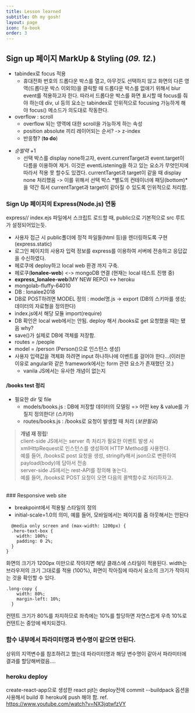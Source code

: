 ```yaml
---
title: Lesson learned
subtitle: Oh my gosh!
layout: page
icon: fa-book
order: 3
---
```



## Sign up 페이지 MarkUp & Styling (*09. 12.*)

- tabindex로 focus 적용
  - 휴대전화 번호의 드롭다운 박스를 열고, 아무것도 선택하지 않고 화면의 다른 영역(드롭다운 박스 이외의)을 클릭할 때 드롭다운 박스를 없애기 위해서 blur event를 적용하고자 한다. 따라서 드롭다운 박스를 화면 표시할 때 focus를 줘야 하는데 div, ul 등의 요소는 tabindex로 인위적으로 focusing 가능하게 해야 focus() 메소드가 의도대로 작동한다.
- overflow : scroll
  - overflow 되는 영역에 대한 scroll을 가능하게 하는 속성
  - position absolute 끼리 레이어되는 순서? -> z-index
  - 반응형? (**to do**)

* *순발력* +1
  * 선택 박스를 display none하고자, event.currentTarget과 event.target이 다름을 이용하여 제거. 이것은 eventListening을 하고 있는 요소가 무엇인지에 따라서 적용 못 할수도 있겠다. currentTarget과 target이 같을 때 display none 처리했음 -> 이를 위해서 선택 박스 *별도의 컨테이너에 패딩(bottom)*을 약간 줘서 currentTarget과 target이 같아질 수 있도록 인위적으로 처리함.

### Sign Up 페이지의 Express(Node.js) 연동

  express// index.ejs 파일에서 스크립트 로드할 때, public으로 기본적으로 src 루트가 설정되어있는듯.
    <script type="text/javascript" src="./signup.js"></script>

- 사용자 접근 시 public폴더에 정적 파일들(html 등)을 렌더링하도록 구현 (express.static)
- 로그인 페이지의 사용자 입력 정보를 express를 이용하여 서버에 전송하고 응답값을 수신하였다.
- 헤로쿠에 deploy하고 local web 환경 까지 구축.
- 헤로쿠(**lonalee-web**) <-> mongoDB 연결 (현재는 local 테스트 진행 중)
- **express_lonalee-web**(MY NEW REPO) <-> heroku
- mongolab-fluffy-64010
- DB : lonalee2018
- DB로 POST하려면 MODEL 정의 : model명.js -> export (DB의 스키마를 생성; 데이터의 자료형을 정의한다)
- index.js에서 해당 모듈 import(require)
- DB 확인은 local web에서는 안됨. deploy 해서 /books로 get 요청했을 때는 됐음 why?
- save()가 실제로 DB에 객체를 저장함.
- routes = /people
- model = /person (Person()으로 인스턴스 생성)
- 사용자 입력값을 객체화 하려면 input 하나하나에 이벤트를 걸어야 한다...(이러한 이유로 angular와 같은 framework에서는 form 관련 요소가 존재했던 것.)
  - vanila JS에서는 유사한 개념이 없는지

#### **/books test 정리**

* 필요한 dir 및 file
  - models/books.js : DB에 저장할 데이터의 모델링 => 어떤 key & value를 가질지 정의한다! (스키마)
  - routes/books.js : /books로 요청이 발생할 때 처리 (*보완필요*)

> **개념 재 정립**!<br>
> client-side JS에서는 server 측 처리가 필요한 이벤트 발생 시 xmlHttpRequest로 인스턴스를 생성하여 HTTP Method를 사용한다. <br>
  > 예를 들어, /books로 post 요청을 생성, stringify해서 json으로 변환하여 payload(body)에 담아서 전송<br>
> server-side JS에서는 rest-API를 정의해 놓는다.<br>
  > 예를 들어, /books로 POST 요청이 오면 다음의 콜백함수로 처리하자고.<br>

<br>
### Responsive web site

- breakpoint에서 적용될 스타일의 정의
- initial-scale=1.0의 의미, 예를 들어, 모바일에서는 페이지를 줌 아웃해서는 안된다

```
  @media only screen and (max-width: 1200px) {
  .hero-text-box {
    width: 100%;
    padding: 0 2%;
  }
}
```
화면의 크기가 1200px 미만으로 작아지면 해당 클래스에 스타일이 적용된다.
width는 브라우저의 크기 그대로를 적용 (100%), 화면이 작아짐에 따라서 요소의 크기가 작아지는 것을 확인할 수 있다.

```
.long-copy {
    width: 80%;
    margin-left: 10%;
  }
```
컨텐트 크기가 80%를 차지하므로 좌측에는 10%를 할당하면 자연스럽게 우측 10%로 컨텐트는 중앙에 배치되겠다.

### 함수 내부에서 파라미터명과 변수명이 같으면 안된다.

상위의 지역변수를 참조하려고 했는데 파라미터명과 해당 변수명이 같아서 파라미터에 결과를 할당해버렸음....

### heroku deploy

create-react-app으로 생성한 react pjt는 deploy전에 commit --buildpack 옵션을 사용해서 build 후 heroku에 push 해야 함.
ref. https://www.youtube.com/watch?v=NX3jqtwfzVY